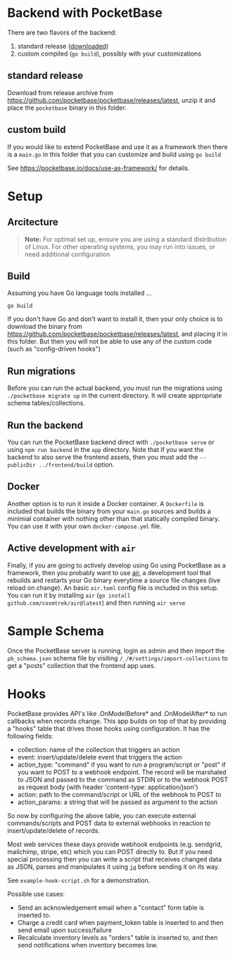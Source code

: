 # Backend with PocketBase

There are two flavors of the backend:

1. standard release ([downloaded](https://ms-cp.office2.spinspire.com))
2. custom compiled (`go build`), possibly with your customizations

## standard release

Download from release archive from https://github.com/pocketbase/pocketbase/releases/latest, unzip it and place the `pocketbase`
binary in this folder.

## custom build

If you would like to extend PocketBase and use it as a framework
then there is a `main.go` in this folder that you can customize
and build using `go build`

See https://pocketbase.io/docs/use-as-framework/ for details.

# Setup

## Arcitecture

> **Note:** For optimal set up, ensure you are using a standard distribution of Linux. For other operating systems, you may run into issues, or need additional configuration 

<!-- **for Win10/11 users:**  -->

<!-- **for MacOs users:** -->


## Build

Assuming you have Go language tools installed ...

`go build`

If you don't have Go and don't want to install it, then your only choice is to
download the binary from https://github.com/pocketbase/pocketbase/releases/latest, and placing it in this folder. But then you will not be able to use
any of the custom code (such as "config-driven hooks")

## Run migrations

Before you can run the actual backend, you must run the migrations using `./pocketbase migrate up` in the current directory. It will create appropriate
schema tables/collections.

## Run the backend

You can run the PocketBase backend direct with `./pocketbase serve`
or using `npm run backend` in the `app` directory. Note that if you
want the backend to also serve the frontend assets, then you must
add the `--publicDir ../frontend/build` option.

## Docker

Another option is to run it inside a Docker container. A `Dockerfile`
is included that builds the binary from your `main.go` sources and
builds a minimial container with nothing other than that statically
compiled binary. You can use it with your own `docker-compose.yml`
file.

## Active development with `air`

Finally, if you are going to actively develop using Go using PocketBase
as a framework, then you probably want to use [air](https://github.com/cosmtrek/air), a development tool that rebuilds and restarts your Go binary
everytime a source file changes (live reload on change). An basic
`air.toml` config file is included in this setup. You can run it
by installing `air` (`go install github.com/cosmtrek/air@latest`)
and then running `air serve`

# Sample Schema

Once the PocketBase server is running, login as admin and then
import the `pb_schema.json` schema file by visiting
`/_/#/settings/import-collections` to get a "posts" collection
that the frontend app uses.

# Hooks

PocketBase provides API's like .OnModelBefore* and .OnModelAfter* to run
callbacks when records change. This app builds on top of that by providing
a "hooks" table that drives those hooks using configuration. It has the
following fields:

- collection: name of the collection that triggers an action
- event: insert/update/delete event that triggers the action
- action_type: "command" if you want to run a program/script or "post" if
  you want to POST to a webhook endpoint. The record will be marshaled to
  JSON and passed to the command as STDIN or to the webhook POST as
  request body (with header 'content-type: application/json')
- action: path to the command/script or URL of the webhook to POST to
- action_params: a string that will be passed as argument to the action

So now by configuring the above table, you can execute external commands/scripts
and POST data to external webhooks in reaction to insert/update/delete of
records.

Most web services these days provide webhook endpoints (e.g. sendgrid, mailchimp, stripe, etc) which you can POST directly to. But if you need special
processing then you can write a script that receives changed data as JSON, parses and manipulates it using [`jq`](https://github.com/stedolan/jq) before
sending it on its way.

See `example-hook-script.sh` for a demonstration.

Possible use cases:

- Send an acknowledgement email when a "contact" form table is inserted to.
- Charge a credit card when payment_token table is inserted to and then
  send email upon success/failure
- Recalculate inventory levels as "orders" table is inserted to, and then
  send notifications when inventory becomes low.
